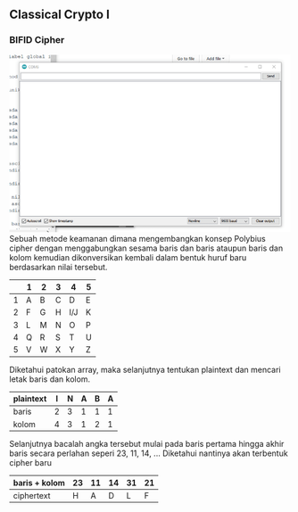 ## Classical Crypto I
### BIFID Cipher
![](https://github.com/tjakra-birawa/Keamanan_Komputer_Arduino/blob/master/Dokumentasi/bifid.gif?raw=true)
Sebuah metode keamanan dimana mengembangkan konsep Polybius cipher dengan menggabungkan sesama baris dan baris ataupun baris dan kolom kemudian dikonversikan kembali dalam bentuk huruf baru berdasarkan nilai tersebut.

|     | 1   | 2   | 3   | 4   | 5   | 
| --- | --- | --- | --- | --- | --- | 
| 1   | A   | B   | C   | D   | E   | 
| 2   | F   | G   | H   | I/J | K   | 
| 3   | L   | M   | N   | O   | P   | 
| 4   | Q   | R   | S   | T   | U   | 
| 5   | V   | W   | X   | Y   | Z   | 

Diketahui patokan array, maka selanjutnya tentukan plaintext dan mencari letak baris dan kolom.

| plaintext    | I   | N   | A   | B   | A   | 
| ---          | --- | --- | --- | --- | --- | 
| baris        | 2   | 3   | 1   | 1   | 1   | 
| kolom        | 4   | 3   | 1   | 2   | 1   |

Selanjutnya bacalah angka tersebut mulai pada baris pertama hingga akhir baris secara perlahan seperi 23, 11, 14, ...
Diketahui nantinya akan terbentuk cipher baru

| baris + kolom| 23  | 11  | 14  | 31  | 21  | 
| ---          | --- | --- | --- | --- | --- | 
| ciphertext   | H   | A   | D   | L   | F   |
